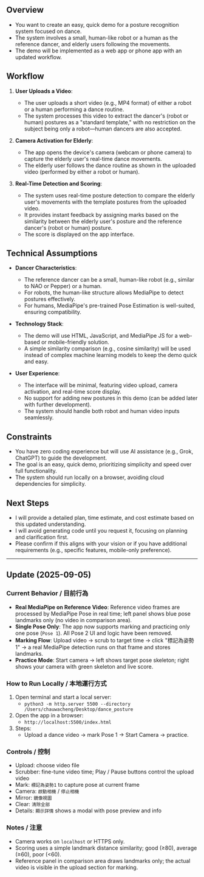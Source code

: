 

## Overview
- You want to create an easy, quick demo for a posture recognition system focused on dance.
- The system involves a small, human-like robot or a human as the reference dancer, and elderly users following the movements.
- The demo will be implemented as a web app or phone app with an updated workflow.

## Workflow
1. **User Uploads a Video**:
   - The user uploads a short video (e.g., MP4 format) of either a robot or a human performing a dance routine.
   - The system processes this video to extract the dancer's (robot or human) postures as a "standard template," with no restriction on the subject being only a robot—human dancers are also accepted.

2. **Camera Activation for Elderly**:
   - The app opens the device's camera (webcam or phone camera) to capture the elderly user's real-time dance movements.
   - The elderly user follows the dance routine as shown in the uploaded video (performed by either a robot or human).

3. **Real-Time Detection and Scoring**:
   - The system uses real-time posture detection to compare the elderly user's movements with the template postures from the uploaded video.
   - It provides instant feedback by assigning marks based on the similarity between the elderly user's posture and the reference dancer's (robot or human) posture.
   - The score is displayed on the app interface.

## Technical Assumptions
- **Dancer Characteristics**:
  - The reference dancer can be a small, human-like robot (e.g., similar to NAO or Pepper) or a human.
  - For robots, the human-like structure allows MediaPipe to detect postures effectively.
  - For humans, MediaPipe's pre-trained Pose Estimation is well-suited, ensuring compatibility.

- **Technology Stack**:
  - The demo will use HTML, JavaScript, and MediaPipe JS for a web-based or mobile-friendly solution.
  - A simple similarity comparison (e.g., cosine similarity) will be used instead of complex machine learning models to keep the demo quick and easy.

- **User Experience**:
  - The interface will be minimal, featuring video upload, camera activation, and real-time score display.
  - No support for adding new postures in this demo (can be added later with further development).
  - The system should handle both robot and human video inputs seamlessly.

## Constraints
- You have zero coding experience but will use AI assistance (e.g., Grok, ChatGPT) to guide the development.
- The goal is an easy, quick demo, prioritizing simplicity and speed over full functionality.
- The system should run locally on a browser, avoiding cloud dependencies for simplicity.

## Next Steps
- I will provide a detailed plan, time estimate, and cost estimate based on this updated understanding.
- I will avoid generating code until you request it, focusing on planning and clarification first.
- Please confirm if this aligns with your vision or if you have additional requirements (e.g., specific features, mobile-only preference).

---

## Update (2025-09-05)
### Current Behavior / 目前行為
- **Real MediaPipe on Reference Video**: Reference video frames are processed by MediaPipe Pose in real time; left panel shows blue pose landmarks only (no video in comparison area).
- **Single Pose Only**: The app now supports marking and practicing only one pose (`Pose 1`). All Pose 2 UI and logic have been removed.
- **Marking Flow**: Upload video → scrub to target time → click "標記為姿勢1" → a real MediaPipe detection runs on that frame and stores landmarks.
- **Practice Mode**: Start camera → left shows target pose skeleton; right shows your camera with green skeleton and live score.

### How to Run Locally / 本地運行方式
1. Open terminal and start a local server:
   - `python3 -m http.server 5500 --directory /Users/chauwacheng/Desktop/dance_posture`
2. Open the app in a browser:
   - `http://localhost:5500/index.html`
3. Steps:
   - Upload a dance video → mark Pose 1 → Start Camera → practice.

### Controls / 控制
- Upload: choose video file
- Scrubber: fine-tune video time; Play / Pause buttons control the upload video
- Mark: `標記為姿勢1` to capture pose at current frame
- Camera: `啟動相機` / `停止相機`
- Mirror: `鏡像視圖`
- Clear: `清除全部`
- Details: `顯示詳情` shows a modal with pose preview and info

### Notes / 注意
- Camera works on `localhost` or HTTPS only.
- Scoring uses a simple landmark distance similarity; good (≥80), average (≥60), poor (<60).
- Reference panel in comparison area draws landmarks only; the actual video is visible in the upload section for marking.
